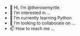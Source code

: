 - 👋 Hi, I’m @therosemyrtle
- 👀 I’m interested in ...
- 🌱 I’m currently learning Python
- 💞️ I’m looking to collaborate on ...
- 📫 How to reach me ...

<!---
therosemyrtle/therosemyrtle is a ✨ special ✨ repository because its `README.md` (this file) appears on your GitHub profile.
You can click the Preview link to take a look at your changes.
--->
